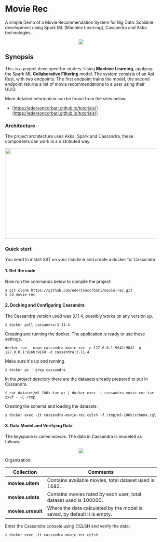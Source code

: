 # Movie Rec

A simple Demo of a Movie Recommendation System for Big Data. Scalable development using Spark ML (Machine Learning), Cassandra and Akka technologies.

<p align="center"> 
<img src="https://raw.githubusercontent.com/edersoncorbari/movie-rec/master/doc/img/movie-rec.png">
</p>

## Synopsis

This is a project developed for studies. Using **Machine Learning**, applying the Spark ML **Collaborative Filtering** model. The system consists of an Api Rest, with two endpoints. The first endpoint trains the model, the second endpoint returns a list of movie recommendations to a user using their UUID.

More detailed information can be found from the sites below:

 * [https://edersoncorbari.github.io/tutorials/](https://edersoncorbari.github.io/tutorials/)
 
### Architecture

The project architecture uses Akka, Spark and Cassandra, these components can work in a distributed way.

<p align="center"> 
<img src="https://raw.githubusercontent.com/edersoncorbari/movie-rec/master/doc/img/movie-rec-diagram.png" width="800" height="300">
</p>

### Quick start

You need to install SBT on your machine and create a docker for Cassandra.

#### 1. Get the code

Now run the commands below to compile the project:

```shell
$ git clone https://github.com/edersoncorbari/movie-rec.git
$ cd movie-rec
```

#### 2. Docking and Configuring Cassandra

The Cassandra version used was 3.11.4, possibly works on any version up.

```shell
$ docker pull cassandra:3.11.4
```

Creating and running the docker. The application is ready to use these settings.

```shell
docker run --name cassandra-movie-rec -p 127.0.0.1:9042:9042 -p 127.0.0.1:9160:9160 -d cassandra:3.11.4
```

Make sure it's up and running.

```shell
$ docker ps | grep cassandra
```

In the *project directory* there are the datasets already prepared to put in Cassandra.

```shell
$ cat dataset/ml-100k.tar.gz | docker exec -i cassandra-movie-rec tar zxvf - -C /tmp
```

Creating the schema and loading the datasets:

```shell
$ docker exec -it cassandra-movie-rec cqlsh -f /tmp/ml-100k/schema.cql
```

#### 3. Data Model and Verifying Data

The keyspace is called *movies*. The data in Cassandra is modeled as follows:

<p align="center"> 
<img src="https://raw.githubusercontent.com/edersoncorbari/movie-rec/master/doc/img/cassandra-data-models.png">
</p>

Organization:

| Collection | Comments |
| ------ | ------ | 
| **movies.uitem** | Contains available movies, total dataset used is 1682. |
| **movies.udata** | Contains movies rated by each user, total dataset used is 100000.| 
| **movies.uresult** | Where the data calculated by the model is saved, by default it is empty. |

Enter the Cassandra console using CQLSH and verify the data:

```shell
$ docker exec -it cassandra-movie-rec cqlsh
```
